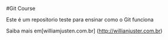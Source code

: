 #Git Course

Este é um repositorio teste para ensinar como o Git funciona

Saiba mais em[williamjusten.com.br] (http://willianjuster.com.br)
